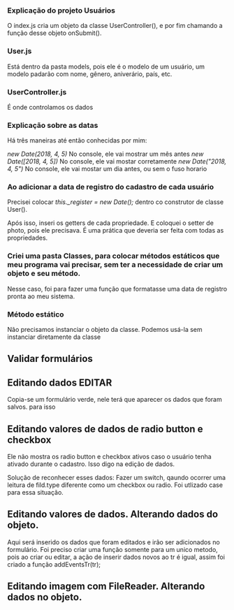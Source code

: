 ### Explicação do projeto Usuários 

O index.js cria um objeto da classe UserController(), e por fim chamando a
função desse objeto onSubmit().

### User.js

Está dentro da pasta models, pois ele é o modelo de um usuário, um modelo padarão com 
nome, gênero, aniverário, país, etc.

### UserController.js

É onde controlamos os dados 

### Explicação sobre as datas
Há três maneiras até então conhecidas por mim:

*new Date(2018, 4, 5)* No console, ele vai mostrar um mês antes
*new Date([2018, 4, 5])* No console, ele vai mostar corretamente
*new Date("2018, 4, 5")* No console, ele vai mostar um dia antes, ou sem o fuso horario

### Ao adicionar a data de registro do cadastro de cada usuário
 Precisei colocar *this._register = new Date();* dentro co construtor de classe User().

 Após isso, inseri os getters de cada propriedade. E coloquei o setter de photo, pois ele precisava. É uma prática que deveria ser feita com todas as propriedades.

### Criei uma pasta Classes, para colocar métodos estáticos que meu programa vai precisar, sem ter a necessidade de criar um objeto e seu método.

Nesse caso, foi para fazer uma função que formatasse uma data de registro pronta ao meu sistema.

### Método estático 
Não precisamos instanciar o objeto da classe. Podemos usá-la sem instanciar diretamente da classe

## Validar formulários



## Editando dados EDITAR
Copia-se um formulário verde, nele terá que aparecer os dados que foram salvos.
para isso 

## Editando valores de dados de radio button e checkbox
Ele não mostra os radio button e checkbox ativos caso o usuário tenha ativado durante o cadastro.
Isso digo na edição de dados.

Solução de reconhecer esses dados:
Fazer um switch, qaundo ocorrer uma leitura de fild.type diferente como um checkbox ou radio. Foi utlizado case para essa situação.

## Editando valores de dados. Alterando dados do objeto.
Aqui será inserido os dados que foram editados e irão ser adicionados no formulário. Foi preciso criar uma função somente para um unico metodo, pois ao criar ou editar, a ação de inserir dados novos ao tr é igual, assim foi criado a função addEventsTr(tr);

## Editando imagem com FileReader. Alterando dados no objeto.